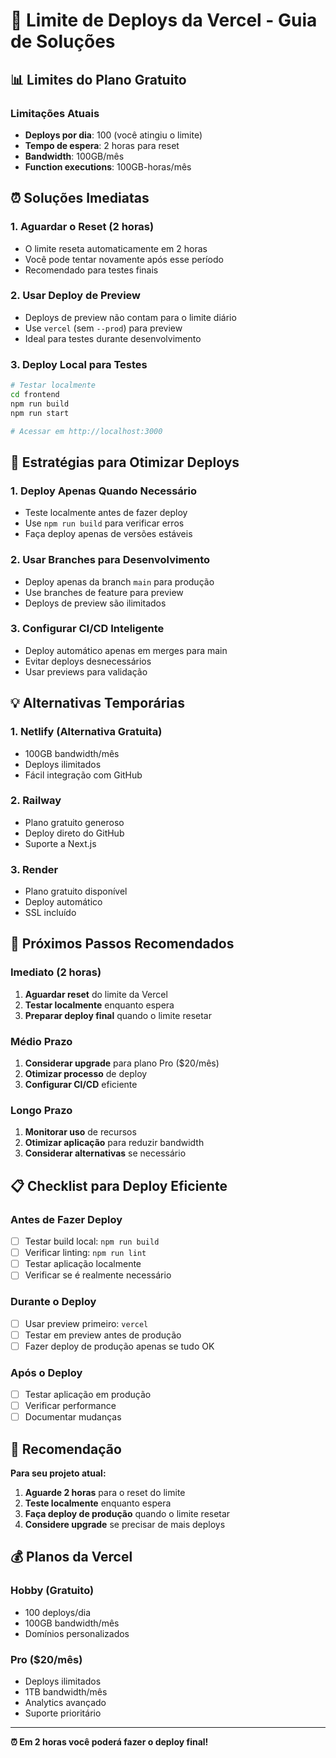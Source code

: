 # 🚫 Limite de Deploys da Vercel - Guia de Soluções

## 📊 Limites do Plano Gratuito

### Limitações Atuais
- **Deploys por dia**: 100 (você atingiu o limite)
- **Tempo de espera**: 2 horas para reset
- **Bandwidth**: 100GB/mês
- **Function executions**: 100GB-horas/mês

## ⏰ Soluções Imediatas

### 1. Aguardar o Reset (2 horas)
- O limite reseta automaticamente em 2 horas
- Você pode tentar novamente após esse período
- Recomendado para testes finais

### 2. Usar Deploy de Preview
- Deploys de preview não contam para o limite diário
- Use `vercel` (sem `--prod`) para preview
- Ideal para testes durante desenvolvimento

### 3. Deploy Local para Testes
```bash
# Testar localmente
cd frontend
npm run build
npm run start

# Acessar em http://localhost:3000
```

## 🔧 Estratégias para Otimizar Deploys

### 1. Deploy Apenas Quando Necessário
- Teste localmente antes de fazer deploy
- Use `npm run build` para verificar erros
- Faça deploy apenas de versões estáveis

### 2. Usar Branches para Desenvolvimento
- Deploy apenas da branch `main` para produção
- Use branches de feature para preview
- Deploys de preview são ilimitados

### 3. Configurar CI/CD Inteligente
- Deploy automático apenas em merges para main
- Evitar deploys desnecessários
- Usar previews para validação

## 💡 Alternativas Temporárias

### 1. Netlify (Alternativa Gratuita)
- 100GB bandwidth/mês
- Deploys ilimitados
- Fácil integração com GitHub

### 2. Railway
- Plano gratuito generoso
- Deploy direto do GitHub
- Suporte a Next.js

### 3. Render
- Plano gratuito disponível
- Deploy automático
- SSL incluído

## 🚀 Próximos Passos Recomendados

### Imediato (2 horas)
1. **Aguardar reset** do limite da Vercel
2. **Testar localmente** enquanto espera
3. **Preparar deploy final** quando o limite resetar

### Médio Prazo
1. **Considerar upgrade** para plano Pro ($20/mês)
2. **Otimizar processo** de deploy
3. **Configurar CI/CD** eficiente

### Longo Prazo
1. **Monitorar uso** de recursos
2. **Otimizar aplicação** para reduzir bandwidth
3. **Considerar alternativas** se necessário

## 📋 Checklist para Deploy Eficiente

### Antes de Fazer Deploy
- [ ] Testar build local: `npm run build`
- [ ] Verificar linting: `npm run lint`
- [ ] Testar aplicação localmente
- [ ] Verificar se é realmente necessário

### Durante o Deploy
- [ ] Usar preview primeiro: `vercel`
- [ ] Testar em preview antes de produção
- [ ] Fazer deploy de produção apenas se tudo OK

### Após o Deploy
- [ ] Testar aplicação em produção
- [ ] Verificar performance
- [ ] Documentar mudanças

## 🎯 Recomendação

**Para seu projeto atual:**

1. **Aguarde 2 horas** para o reset do limite
2. **Teste localmente** enquanto espera
3. **Faça deploy de produção** quando o limite resetar
4. **Considere upgrade** se precisar de mais deploys

## 💰 Planos da Vercel

### Hobby (Gratuito)
- 100 deploys/dia
- 100GB bandwidth/mês
- Domínios personalizados

### Pro ($20/mês)
- Deploys ilimitados
- 1TB bandwidth/mês
- Analytics avançado
- Suporte prioritário

---

**⏰ Em 2 horas você poderá fazer o deploy final!**
